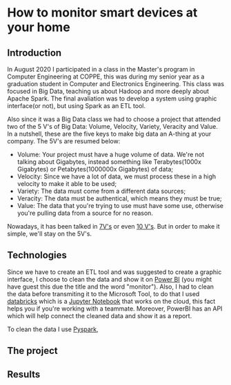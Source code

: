 # How to monitor smart devices at your home 

## Introduction 

In August 2020 I participated in a class in the Master's program in Computer Engineering at COPPE, this was during my senior year as a graduation student in Computer and Electronics
Engineering. This class was focused in Big Data, teaching us about Hadoop and more deeply about Apache Spark. The final avaliation was to develop a system using graphic interface(or
not), but using Spark as an ETL tool.

Also since it was a Big Data class we had to choose a project that attended two of the 5 V's of Big Data: Volume, Velocity, Variety, Veracity and Value. In a nutshell, these are the five 
keys to make big data an A-thing at your company. The 5V's are resumed below:

  * Volume: Your project must have a huge volume of data. We're not talking about Gigabytes, instead something like Terabytes(1000x Gigabytes) or Petabytes(1000000x Gigabytes) of data; 
  * Velocity: Since we have a lot of data, we must process these in a high velocity to make it able to be used;
  * Variety: The data must come from a different data sources;
  * Veracity: The data must be authentical, which means they must be true;
  * Value: The data that you're trying to use must have some use, otherwise you're pulling data from a source for no reason.
  
 Nowadays, it has been talked in [7V's](https://impact.com/marketing-intelligence/7-vs-big-data/) or even [10 V's](https://tdwi.org/articles/2017/02/08/10-vs-of-big-data.aspx). But
 in order to make it simple, we'll stay on the 5V's.

## Technologies 

Since we have to create an ETL tool and was suggested to create a graphic interface, I choose to clean the data and show it on [Power BI](https://powerbi.microsoft.com/en-us/desktop/) (you might have guest this due the title and the word "monitor").
Also, I had to clean the data before transmiting it to the Microsoft Tool, to do that I used [databricks](https://databricks.com/) which is a [Jupyter Notebook](https://jupyter.org/) that works on the cloud, this fact helps you if 
you're working with a teammate. Moreover, PowerBI has an API which will help connect the cleaned data and show it as a report.

To clean the data I use [Pyspark](https://spark.apache.org/docs/latest/api/python/index.html), 


## The project



## Results

